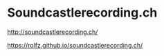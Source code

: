 
# Soundcastlerecording.ch

http://soundcastlerecording.ch/

https://rolfz.github.io/soundcastlerecording.ch/

